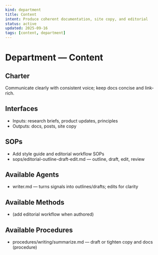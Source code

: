 ```yaml
---
kind: department
title: Content
intent: Produce coherent documentation, site copy, and editorial
status: active
updated: 2025-09-16
tags: [content, department]
---
```


# Department — Content

## Charter
Communicate clearly with consistent voice; keep docs concise and link-rich.

## Interfaces
- Inputs: research briefs, product updates, principles
- Outputs: docs, posts, site copy

## SOPs
- Add style guide and editorial workflow SOPs
 - sops/editorial-outline-draft-edit.md — outline, draft, edit, review

## Available Agents
 - writer.md — turns signals into outlines/drafts; edits for clarity

## Available Methods
- (add editorial workflow when authored)

## Available Procedures
- procedures/writing/summarize.md — draft or tighten copy and docs (procedure)
